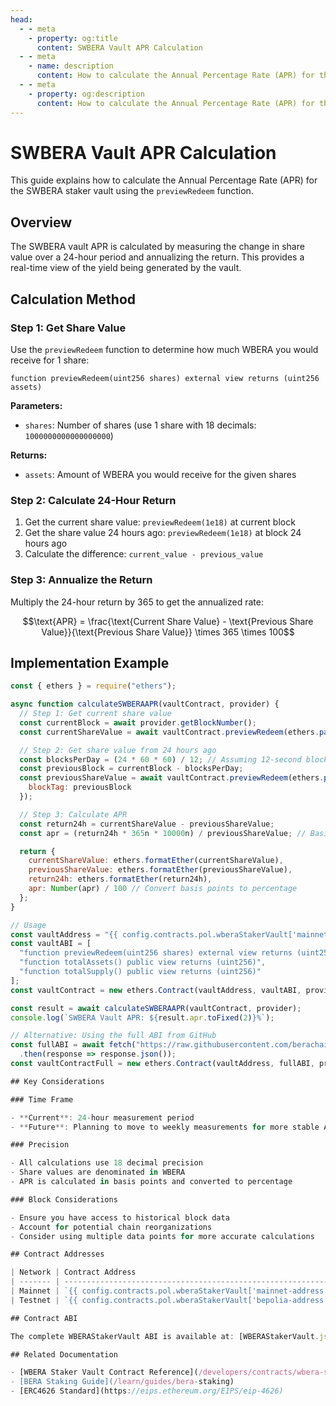 ```yaml
---
head:
  - - meta
    - property: og:title
      content: SWBERA Vault APR Calculation
  - - meta
    - name: description
      content: How to calculate the Annual Percentage Rate (APR) for the SWBERA staker vault
  - - meta
    - property: og:description
      content: How to calculate the Annual Percentage Rate (APR) for the SWBERA staker vault
---
```


<script setup>
  import config from '@berachain/config/constants.json';
</script>

# SWBERA Vault APR Calculation

This guide explains how to calculate the Annual Percentage Rate (APR) for the SWBERA staker vault using the `previewRedeem` function.

## Overview

The SWBERA vault APR is calculated by measuring the change in share value over a 24-hour period and annualizing the return. This provides a real-time view of the yield being generated by the vault.

## Calculation Method

### Step 1: Get Share Value

Use the `previewRedeem` function to determine how much WBERA you would receive for 1 share:

```solidity
function previewRedeem(uint256 shares) external view returns (uint256 assets)
```

**Parameters:**

- `shares`: Number of shares (use 1 share with 18 decimals: `1000000000000000000`)

**Returns:**

- `assets`: Amount of WBERA you would receive for the given shares

### Step 2: Calculate 24-Hour Return

1. Get the current share value: `previewRedeem(1e18)` at current block
2. Get the share value 24 hours ago: `previewRedeem(1e18)` at block 24 hours ago
3. Calculate the difference: `current_value - previous_value`

### Step 3: Annualize the Return

Multiply the 24-hour return by 365 to get the annualized rate:

$$\text{APR} = \frac{\text{Current Share Value} - \text{Previous Share Value}}{\text{Previous Share Value}} \times 365 \times 100$$

## Implementation Example

```javascript
const { ethers } = require("ethers");

async function calculateSWBERAAPR(vaultContract, provider) {
  // Step 1: Get current share value
  const currentBlock = await provider.getBlockNumber();
  const currentShareValue = await vaultContract.previewRedeem(ethers.parseEther("1"));

  // Step 2: Get share value from 24 hours ago
  const blocksPerDay = (24 * 60 * 60) / 12; // Assuming 12-second block time
  const previousBlock = currentBlock - blocksPerDay;
  const previousShareValue = await vaultContract.previewRedeem(ethers.parseEther("1"), {
    blockTag: previousBlock
  });

  // Step 3: Calculate APR
  const return24h = currentShareValue - previousShareValue;
  const apr = (return24h * 365n * 10000n) / previousShareValue; // Basis points

  return {
    currentShareValue: ethers.formatEther(currentShareValue),
    previousShareValue: ethers.formatEther(previousShareValue),
    return24h: ethers.formatEther(return24h),
    apr: Number(apr) / 100 // Convert basis points to percentage
  };
}

// Usage
const vaultAddress = "{{ config.contracts.pol.wberaStakerVault['mainnet-address'] }}";
const vaultABI = [
  "function previewRedeem(uint256 shares) external view returns (uint256 assets)",
  "function totalAssets() public view returns (uint256)",
  "function totalSupply() public view returns (uint256)"
];
const vaultContract = new ethers.Contract(vaultAddress, vaultABI, provider);

const result = await calculateSWBERAAPR(vaultContract, provider);
console.log(`SWBERA Vault APR: ${result.apr.toFixed(2)}%`);

// Alternative: Using the full ABI from GitHub
const fullABI = await fetch("https://raw.githubusercontent.com/berachain/doc-abis/main/core/WBERAStakerVault.json")
  .then(response => response.json());
const vaultContractFull = new ethers.Contract(vaultAddress, fullABI, provider);

## Key Considerations

### Time Frame

- **Current**: 24-hour measurement period
- **Future**: Planning to move to weekly measurements for more stable APR calculations

### Precision

- All calculations use 18 decimal precision
- Share values are denominated in WBERA
- APR is calculated in basis points and converted to percentage

### Block Considerations

- Ensure you have access to historical block data
- Account for potential chain reorganizations
- Consider using multiple data points for more accurate calculations

## Contract Addresses

| Network | Contract Address                                                 |
| ------- | ---------------------------------------------------------------- |
| Mainnet | `{{ config.contracts.pol.wberaStakerVault['mainnet-address'] }}` |
| Testnet | `{{ config.contracts.pol.wberaStakerVault['bepolia-address'] }}` |

## Contract ABI

The complete WBERAStakerVault ABI is available at: [WBERAStakerVault.json](https://github.com/berachain/doc-abis/blob/main/core/WBERAStakerVault.json)

## Related Documentation

- [WBERA Staker Vault Contract Reference](/developers/contracts/wbera-staker-vault)
- [BERA Staking Guide](/learn/guides/bera-staking)
- [ERC4626 Standard](https://eips.ethereum.org/EIPS/eip-4626)
```
